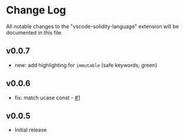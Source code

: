 # Change Log

All notable changes to the "vscode-solidity-language" extension will be documented in this file.

## v0.0.7

- new: add highlighting for `immutable` (safe keywords; green)

## v0.0.6

- fix: match ucase const - [#1](https://github.com/tintinweb/vscode-solidity-language/issues/1)

## v0.0.5

- Initial release